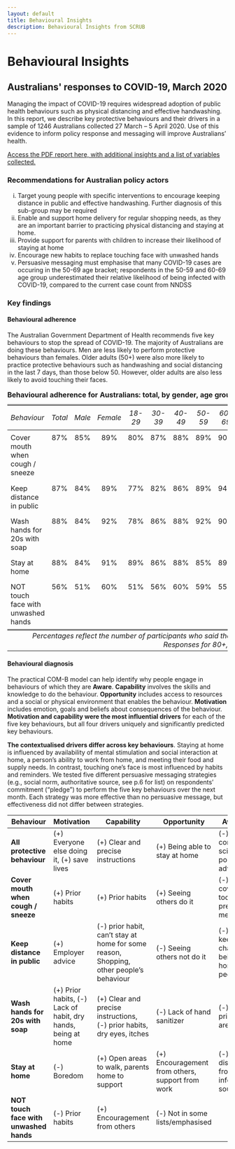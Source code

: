 ```yaml
---
layout: default
title: Behavioural Insights
description: Behavioural Insights from SCRUB
---
```


# Behavioural Insights

## Australians' responses to COVID-19, March 2020

Managing the impact of COVID-19 requires widespread adoption of public health behaviours such as physical distancing and effective handwashing. In this report, we describe key protective behaviours and their drivers in a sample of 1246 Australians collected 27 March – 5 April 2020. Use of this evidence to inform policy response and messaging will improve Australians’ health.

[Access the PDF report here, with additional insights and a list of variables collected.](https://drive.google.com/open?id=18K5QWHwsxR0L1cBCag-vZXgeDDqTsjXO)

### Recommendations for Australian policy actors

<ol style="list-style-type: lower-roman">
<li>Target young people with specific interventions to encourage keeping distance in public and effective handwashing. Further diagnosis of this sub-group may be required</li>
<li>Enable and support home delivery for regular shopping needs, as they are an important barrier to practicing physical distancing and staying at home.</li>
<li>Provide support for parents with children to increase their likelihood of staying at home</li>
<li>Encourage new habits to replace touching face with unwashed hands</li>
<li>Persuasive messaging must emphasise that many COVID-19 cases are occuring in the 50-69 age bracket; respondents in the 50-59 and 60-69 age group underestimated their relative likelihood of being infected with COVID-19, compared to the current case count from NNDSS</li>
</ol>

### Key findings

#### Behavioural adherence

The Australian Government Department of Health recommends five key behaviours to stop the spread of COVID-19. The majority of Australians are doing these behaviours. Men are less likely to perform protective behaviours than females. Older adults (50+) were also more likely to practice protective behaviours such as handwashing and social distancing in the last 7 days, than those below 50. However, older adults are also less likely to avoid touching their faces.

<table style="border-collapse:collapse; border:none;">
<caption style="font-weight: bold; text-align:left;">
Behavioural adherence for Australians: total, by gender, age group, state &amp; territory
</caption>
<tr>
<th style="border-top: double; text-align:center; font-style:italic; font-weight:normal; padding:0.2cm; border-bottom:1px solid black; text-align:left; ">
Behaviour
</th>
<th style="border-top: double; text-align:center; font-style:italic; font-weight:normal; padding:0.2cm; border-bottom:1px solid black; ">
Total
</th>
<th style="border-top: double; text-align:center; font-style:italic; font-weight:normal; padding:0.2cm; border-bottom:1px solid black; ">
Male
</th>
<th style="border-top: double; text-align:center; font-style:italic; font-weight:normal; padding:0.2cm; border-bottom:1px solid black; ">
Female
</th>
<th style="border-top: double; text-align:center; font-style:italic; font-weight:normal; padding:0.2cm; border-bottom:1px solid black; ">
18-29
</th>
<th style="border-top: double; text-align:center; font-style:italic; font-weight:normal; padding:0.2cm; border-bottom:1px solid black; ">
30-39
</th>
<th style="border-top: double; text-align:center; font-style:italic; font-weight:normal; padding:0.2cm; border-bottom:1px solid black; col7">
40-49
</th>
<th style="border-top: double; text-align:center; font-style:italic; font-weight:normal; padding:0.2cm; border-bottom:1px solid black; col8">
50-59
</th>
<th style="border-top: double; text-align:center; font-style:italic; font-weight:normal; padding:0.2cm; border-bottom:1px solid black; col9">
60-69
</th>
<th style="border-top: double; text-align:center; font-style:italic; font-weight:normal; padding:0.2cm; border-bottom:1px solid black; 0">
70-79
</th>
<th style="border-top: double; text-align:center; font-style:italic; font-weight:normal; padding:0.2cm; border-bottom:1px solid black; 1">
NSW
</th>
<th style="border-top: double; text-align:center; font-style:italic; font-weight:normal; padding:0.2cm; border-bottom:1px solid black; 2">
QLD
</th>
<th style="border-top: double; text-align:center; font-style:italic; font-weight:normal; padding:0.2cm; border-bottom:1px solid black; 3">
SA
</th>
<th style="border-top: double; text-align:center; font-style:italic; font-weight:normal; padding:0.2cm; border-bottom:1px solid black; 4">
VIC
</th>
<th style="border-top: double; text-align:center; font-style:italic; font-weight:normal; padding:0.2cm; border-bottom:1px solid black; 5">
WA
</th>
</tr>
<tr>
<td style=" padding:0.2cm; text-align:left; vertical-align:top; text-align:left; ">
Cover mouth when cough / sneeze
</td>
<td style=" padding:0.2cm; text-align:left; vertical-align:top; text-align:center; ">
87%
</td>
<td style=" padding:0.2cm; text-align:left; vertical-align:top; text-align:center; ">
85%
</td>
<td style=" padding:0.2cm; text-align:left; vertical-align:top; text-align:center; ">
89%
</td>
<td style=" padding:0.2cm; text-align:left; vertical-align:top; text-align:center; ">
80%
</td>
<td style=" padding:0.2cm; text-align:left; vertical-align:top; text-align:center; ">
87%
</td>
<td style=" padding:0.2cm; text-align:left; vertical-align:top; text-align:center; col7">
88%
</td>
<td style=" padding:0.2cm; text-align:left; vertical-align:top; text-align:center; col8">
89%
</td>
<td style=" padding:0.2cm; text-align:left; vertical-align:top; text-align:center; col9">
90%
</td>
<td style=" padding:0.2cm; text-align:left; vertical-align:top; text-align:center; 0">
91%
</td>
<td style=" padding:0.2cm; text-align:left; vertical-align:top; text-align:center; 1">
89%
</td>
<td style=" padding:0.2cm; text-align:left; vertical-align:top; text-align:center; 2">
88%
</td>
<td style=" padding:0.2cm; text-align:left; vertical-align:top; text-align:center; 3">
88%
</td>
<td style=" padding:0.2cm; text-align:left; vertical-align:top; text-align:center; 4">
87%
</td>
<td style=" padding:0.2cm; text-align:left; vertical-align:top; text-align:center; 5">
86%
</td>
</tr>
<tr>
<td style=" padding:0.2cm; text-align:left; vertical-align:top; text-align:left; ">
Keep distance in public
</td>
<td style=" padding:0.2cm; text-align:left; vertical-align:top; text-align:center; ">
87%
</td>
<td style=" padding:0.2cm; text-align:left; vertical-align:top; text-align:center; ">
84%
</td>
<td style=" padding:0.2cm; text-align:left; vertical-align:top; text-align:center; ">
89%
</td>
<td style=" padding:0.2cm; text-align:left; vertical-align:top; text-align:center; ">
77%
</td>
<td style=" padding:0.2cm; text-align:left; vertical-align:top; text-align:center; ">
82%
</td>
<td style=" padding:0.2cm; text-align:left; vertical-align:top; text-align:center; col7">
86%
</td>
<td style=" padding:0.2cm; text-align:left; vertical-align:top; text-align:center; col8">
89%
</td>
<td style=" padding:0.2cm; text-align:left; vertical-align:top; text-align:center; col9">
94%
</td>
<td style=" padding:0.2cm; text-align:left; vertical-align:top; text-align:center; 0">
94%
</td>
<td style=" padding:0.2cm; text-align:left; vertical-align:top; text-align:center; 1">
90%
</td>
<td style=" padding:0.2cm; text-align:left; vertical-align:top; text-align:center; 2">
87%
</td>
<td style=" padding:0.2cm; text-align:left; vertical-align:top; text-align:center; 3">
88%
</td>
<td style=" padding:0.2cm; text-align:left; vertical-align:top; text-align:center; 4">
87%
</td>
<td style=" padding:0.2cm; text-align:left; vertical-align:top; text-align:center; 5">
82%
</td>
</tr>
<tr>
<td style=" padding:0.2cm; text-align:left; vertical-align:top; text-align:left; ">
Wash hands for 20s with soap
</td>
<td style=" padding:0.2cm; text-align:left; vertical-align:top; text-align:center; ">
88%
</td>
<td style=" padding:0.2cm; text-align:left; vertical-align:top; text-align:center; ">
84%
</td>
<td style=" padding:0.2cm; text-align:left; vertical-align:top; text-align:center; ">
92%
</td>
<td style=" padding:0.2cm; text-align:left; vertical-align:top; text-align:center; ">
78%
</td>
<td style=" padding:0.2cm; text-align:left; vertical-align:top; text-align:center; ">
86%
</td>
<td style=" padding:0.2cm; text-align:left; vertical-align:top; text-align:center; col7">
88%
</td>
<td style=" padding:0.2cm; text-align:left; vertical-align:top; text-align:center; col8">
92%
</td>
<td style=" padding:0.2cm; text-align:left; vertical-align:top; text-align:center; col9">
90%
</td>
<td style=" padding:0.2cm; text-align:left; vertical-align:top; text-align:center; 0">
92%
</td>
<td style=" padding:0.2cm; text-align:left; vertical-align:top; text-align:center; 1">
90%
</td>
<td style=" padding:0.2cm; text-align:left; vertical-align:top; text-align:center; 2">
89%
</td>
<td style=" padding:0.2cm; text-align:left; vertical-align:top; text-align:center; 3">
91%
</td>
<td style=" padding:0.2cm; text-align:left; vertical-align:top; text-align:center; 4">
87%
</td>
<td style=" padding:0.2cm; text-align:left; vertical-align:top; text-align:center; 5">
87%
</td>
</tr>
<tr>
<td style=" padding:0.2cm; text-align:left; vertical-align:top; text-align:left; ">
Stay at home
</td>
<td style=" padding:0.2cm; text-align:left; vertical-align:top; text-align:center; ">
88%
</td>
<td style=" padding:0.2cm; text-align:left; vertical-align:top; text-align:center; ">
84%
</td>
<td style=" padding:0.2cm; text-align:left; vertical-align:top; text-align:center; ">
91%
</td>
<td style=" padding:0.2cm; text-align:left; vertical-align:top; text-align:center; ">
89%
</td>
<td style=" padding:0.2cm; text-align:left; vertical-align:top; text-align:center; ">
86%
</td>
<td style=" padding:0.2cm; text-align:left; vertical-align:top; text-align:center; col7">
88%
</td>
<td style=" padding:0.2cm; text-align:left; vertical-align:top; text-align:center; col8">
85%
</td>
<td style=" padding:0.2cm; text-align:left; vertical-align:top; text-align:center; col9">
89%
</td>
<td style=" padding:0.2cm; text-align:left; vertical-align:top; text-align:center; 0">
92%
</td>
<td style=" padding:0.2cm; text-align:left; vertical-align:top; text-align:center; 1">
90%
</td>
<td style=" padding:0.2cm; text-align:left; vertical-align:top; text-align:center; 2">
82%
</td>
<td style=" padding:0.2cm; text-align:left; vertical-align:top; text-align:center; 3">
90%
</td>
<td style=" padding:0.2cm; text-align:left; vertical-align:top; text-align:center; 4">
90%
</td>
<td style=" padding:0.2cm; text-align:left; vertical-align:top; text-align:center; 5">
86%
</td>
</tr>
<tr>
<td style=" padding:0.2cm; text-align:left; vertical-align:top; text-align:left; border-bottom: double; ">
NOT touch face with unwashed hands
</td>
<td style=" padding:0.2cm; text-align:left; vertical-align:top; text-align:center; border-bottom: double; ">
56%
</td>
<td style=" padding:0.2cm; text-align:left; vertical-align:top; text-align:center; border-bottom: double; ">
51%
</td>
<td style=" padding:0.2cm; text-align:left; vertical-align:top; text-align:center; border-bottom: double; ">
60%
</td>
<td style=" padding:0.2cm; text-align:left; vertical-align:top; text-align:center; border-bottom: double; ">
51%
</td>
<td style=" padding:0.2cm; text-align:left; vertical-align:top; text-align:center; border-bottom: double; ">
56%
</td>
<td style=" padding:0.2cm; text-align:left; vertical-align:top; text-align:center; border-bottom: double; col7">
60%
</td>
<td style=" padding:0.2cm; text-align:left; vertical-align:top; text-align:center; border-bottom: double; col8">
59%
</td>
<td style=" padding:0.2cm; text-align:left; vertical-align:top; text-align:center; border-bottom: double; col9">
55%
</td>
<td style=" padding:0.2cm; text-align:left; vertical-align:top; text-align:center; border-bottom: double; 0">
52%
</td>
<td style=" padding:0.2cm; text-align:left; vertical-align:top; text-align:center; border-bottom: double; 1">
58%
</td>
<td style=" padding:0.2cm; text-align:left; vertical-align:top; text-align:center; border-bottom: double; 2">
54%
</td>
<td style=" padding:0.2cm; text-align:left; vertical-align:top; text-align:center; border-bottom: double; 3">
63%
</td>
<td style=" padding:0.2cm; text-align:left; vertical-align:top; text-align:center; border-bottom: double; 4">
53%
</td>
<td style=" padding:0.2cm; text-align:left; vertical-align:top; text-align:center; border-bottom: double; 5">
59%
</td>
</tr>
<tr>
<td colspan="16" style="font-style:italic; border-top:double black; text-align:right;">
Percentages reflect the number of participants who said that they ‘often’ or ‘always’ do the behaviour. Responses for 80+, ACT, NT and TAS suppressed due to low n
</td>
</tr>
</table>

#### Behavioural diagnosis

The practical COM-B model can help identify why people engage in behaviours of which they are **Aware**. **Capability** involves the skills and knowledge to do the behaviour. **Opportunity** includes access to resources and a social or physical environment that enables the behaviour. **Motivation** includes emotion, goals and beliefs about consequences of the behaviour. **Motivation and capability were the most influential drivers** for each of the five key behaviours, but all four drivers uniquely and significantly predicted key behaviours.

**The contextualised drivers differ across key behaviours**. Staying at home is influenced by availability of mental stimulation and social interaction at home, a person’s ability to work from home, and meeting their food and supply needs. In contrast, touching one’s face is most influenced by habits and reminders. We tested five different persuasive messaging strategies (e.g., social norm, authoritative source, see p.6 for list) on respondents’ commitment (“pledge”) to perform the five key behaviours over the next month. Each strategy was more effective than no persuasive message, but effectiveness did not differ between strategies.

| Behaviour | Motivation | Capability | Opportunity | Awareness |
|-|-|-|-|-|
| **All protective behaviour** | (+) Everyone else doing it, (+) save lives | (+) Clear and precise instructions | (+) Being able to stay at home | (-) conflicting scientific and political advice |
| **Cover mouth when cough / sneeze** | (+) Prior habits | (+) Prior habits | (+) Seeing others do it | (-) less coverage, too many precautions mentioned |
| **Keep distance in public** | (+) Employer advice | (-) prior habit, can’t stay at home for some reason, Shopping, other people’s behaviour | (-) Seeing others not do it | (-) distance keeps changing, being at home with people | 
| **Wash hands for 20s with soap** | (+) Prior habits, (-) Lack of habit, dry hands, being at home |  (+) Clear and precise instructions, (-) prior habits, dry eyes, itches | (-) Lack of hand sanitizer | (-) Not clear prior habits are bad |
| **Stay at home** | (-) Boredom | (+) Open areas to walk, parents home to support | (+) Encouragement from others, support from work | (-) disconnected from information sources | 
| **NOT touch face with unwashed hands** | (-) Prior habits | (+) Encouragement from others | (-) Not in some lists/emphasised |
